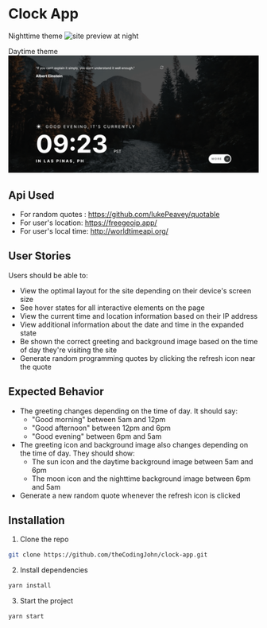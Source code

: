 # Clock App

Nighttime theme
![site preview at night](./md_assets/clock-app-nighttime.gif)

Daytime theme
![site preview at day](./md_assets/clock-app-daytime.gif)

## Api Used

- For random quotes : https://github.com/lukePeavey/quotable
- For user's location: https://freegeoip.app/
- For user's local time: http://worldtimeapi.org/

## User Stories

Users should be able to:

- View the optimal layout for the site depending on their device's screen size
- See hover states for all interactive elements on the page
- View the current time and location information based on their IP address
- View additional information about the date and time in the expanded state
- Be shown the correct greeting and background image based on the time of day they're visiting the site
- Generate random programming quotes by clicking the refresh icon near the quote

## Expected Behavior

- The greeting changes depending on the time of day. It should say:
  - "Good morning" between 5am and 12pm
  - "Good afternoon" between 12pm and 6pm
  - "Good evening" between 6pm and 5am
- The greeting icon and background image also changes depending on the time of day. They should show:
  - The sun icon and the daytime background image between 5am and 6pm
  - The moon icon and the nighttime background image between 6pm and 5am
- Generate a new random quote whenever the refresh icon is clicked

## Installation

1. Clone the repo

```sh
git clone https://github.com/theCodingJohn/clock-app.git
```

2. Install dependencies

```sh
yarn install
```

3. Start the project

```sh
yarn start
```
